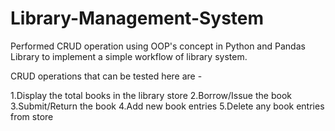 # Library-Management-System
Performed CRUD operation using OOP's concept in Python and Pandas Library to implement a simple workflow of library system.

CRUD operations that can be tested here are -

1.Display the total books in the library store
2.Borrow/Issue the book
3.Submit/Return the book
4.Add new book entries
5.Delete any book entries from store
